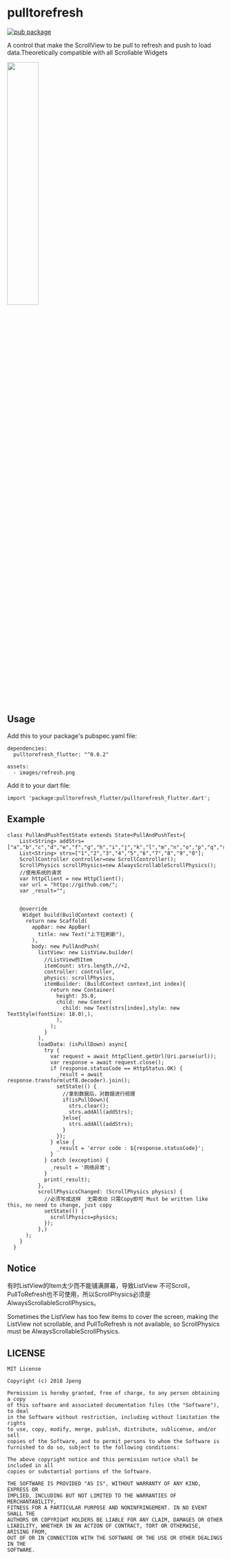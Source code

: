 # pulltorefresh
[![pub package](https://img.shields.io/pub/v/pulltorefresh_flutter.svg)](https://pub.dartlang.org/packages/pulltorefresh_flutter)

A control that make the ScrollView to be pull to refresh and push  to load data.Theoretically compatible with all Scrollable Widgets

<img width="38%" height="38%" src="https://raw.githubusercontent.com/baoolong/PullToRefresh/master/demonstrationgif/20180813170926.gif"/>

## Usage
Add this to your package's pubspec.yaml file:

	dependencies:
	  pulltorefresh_flutter: "^0.0.2"
	
	assets:
	  - images/refresh.png
	
Add it to your dart file:

	import 'package:pulltorefresh_flutter/pulltorefresh_flutter.dart';
## Example
    class PullAndPushTestState extends State<PullAndPushTest>{
	  	List<String> addStrs=["a","b","c","d","e","f","g","h","i","j","k","l","m","n","o","p","q","r","s","t","u","v","w","x","y","z"];
	  	List<String> strs=["1","2","3","4","5","6","7","8","9","0"];
	  	ScrollController controller=new ScrollController();
	  	ScrollPhysics scrollPhysics=new AlwaysScrollableScrollPhysics();
	  	//使用系统的请求
	  	var httpClient = new HttpClient();
	  	var url = "https://github.com/";
	  	var _result="";
	
	
	  	@override
	 	 Widget build(BuildContext context) {
	      return new Scaffold(
	        appBar: new AppBar(
	          title: new Text("上下拉刷新"),
	        ),
	        body: new PullAndPush(
	          listView: new ListView.builder(
	            //ListView的Item
	            itemCount: strs.length,//+2,
	            controller: controller,
	            physics: scrollPhysics,
	            itemBuilder: (BuildContext context,int index){
	              return new Container(
	                height: 35.0,
	                child: new Center(
	                  child: new Text(strs[index],style: new TextStyle(fontSize: 18.0),),
	                ),
	              );
	            }
	          ),
	          loadData: (isPullDown) async{
	            try {
	              var request = await httpClient.getUrl(Uri.parse(url));
	              var response = await request.close();
	              if (response.statusCode == HttpStatus.OK) {
	                _result = await response.transform(utf8.decoder).join();
	                setState(() {
	                  //拿到数据后，对数据进行梳理
	                  if(isPullDown){
	                    strs.clear();
	                    strs.addAll(addStrs);
	                  }else{
	                    strs.addAll(addStrs);
	                  }
	                });
	              } else {
	                _result = 'error code : ${response.statusCode}';
	              }
	            } catch (exception) {
	              _result = '网络异常';
	            }
	            print(_result);
	          },
	          scrollPhysicsChanged: (ScrollPhysics physics) {
	            //必须写成这样  无需改动 只需Copy即可 Must be written like this, no need to change, just copy
	            setState(() {
	              scrollPhysics=physics;
	            });
	          },)
	      );
  	    }
	  }

## Notice
有时ListView的Item太少而不能铺满屏幕，导致ListView 不可Scroll，PullToRefresh也不可使用，所以ScrollPhysics必须是AlwaysScrollableScrollPhysics。

Sometimes the ListView has too few items to cover the screen, making the ListView not scrollable, and PullToRefresh is not available, so ScrollPhysics must be AlwaysScrollableScrollPhysics.

## LICENSE
    MIT License

	Copyright (c) 2018 Jpeng
	
	Permission is hereby granted, free of charge, to any person obtaining a copy
	of this software and associated documentation files (the "Software"), to deal
	in the Software without restriction, including without limitation the rights
	to use, copy, modify, merge, publish, distribute, sublicense, and/or sell
	copies of the Software, and to permit persons to whom the Software is
	furnished to do so, subject to the following conditions:
	
	The above copyright notice and this permission notice shall be included in all
	copies or substantial portions of the Software.
	
	THE SOFTWARE IS PROVIDED "AS IS", WITHOUT WARRANTY OF ANY KIND, EXPRESS OR
	IMPLIED, INCLUDING BUT NOT LIMITED TO THE WARRANTIES OF MERCHANTABILITY,
	FITNESS FOR A PARTICULAR PURPOSE AND NONINFRINGEMENT. IN NO EVENT SHALL THE
	AUTHORS OR COPYRIGHT HOLDERS BE LIABLE FOR ANY CLAIM, DAMAGES OR OTHER
	LIABILITY, WHETHER IN AN ACTION OF CONTRACT, TORT OR OTHERWISE, ARISING FROM,
	OUT OF OR IN CONNECTION WITH THE SOFTWARE OR THE USE OR OTHER DEALINGS IN THE
	SOFTWARE.
